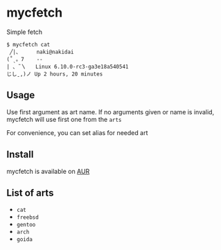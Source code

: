 # mycfetch

Simple fetch

```
$ mycfetch cat
 ╱|、     naki@nakidai
(˚ˎ。7    --
| 、˜〵   Linux 6.10.0-rc3-ga3e18a540541
じしˍ,)ノ Up 2 hours, 20 minutes
```

Usage
--
Use first argument as art name. If no arguments given or name is invalid,
mycfetch will use first one from the `arts`

For convenience, you can set alias for needed art

Install
--
mycfetch is available on [AUR](https://aur.archlinux.org/packages/mycfetch)

List of arts
--
- `cat`  
- `freebsd`  
- `gentoo`  
- `arch`  
- `goida`  
